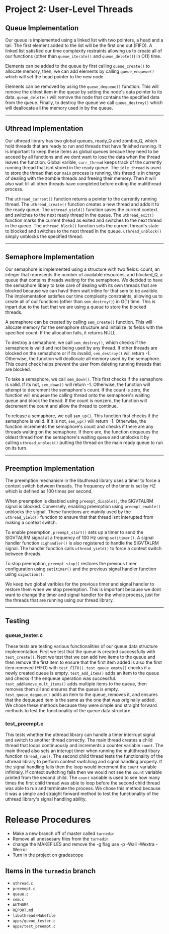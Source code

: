 # Project 2: User-Level Threads

## Queue Implementation

Our queue is implemented using a linked list with two pointers, a head and a 
tail. The first element added to the list will be the first one out (FIFO). A 
linked list satisfied our time complexity restraints allowing us to create all 
of our functions (other than `queue_iterate()` and `queue_delete()`) in O(1) 
time.

Elements can be added to the queue by first calling `queue_create()` to 
allocate memory, then, we can add elements by calling `queue_enqueue()` which 
will set the head pointer to the new node.

Elements can be removed by using the `queue_dequeue()` function. This will 
remove the oldest item in the queue by setting the node's data pointer to its 
data. `queue_delete()` will remove the node that contains the specified data 
from the queue. Finally, to destroy the queue we call `queue_destroy()` which 
will deallocate all the memory used in by the queue.

---
## Uthread Implementation

Our uthread library has two global queues, ready_Q and zombie_Q, which hold 
threads that are ready to run and threads that have finished running. It is 
important to keep these items as global queues becaue they need to be acceed by 
all functions and we dont want to lose the data when the thread leaves the 
function. Global varible, `curr_thread` keeps track of the currently running 
thread that isnt stored in the ready queue. The `idle_thread` is used to store 
the thread that our `main` process is running, this thread is in charge of 
dealing with the zombie threads and freeing their memory. Then it will also 
wait till all other threads have completed before exiting the mulitthread 
process.

The `uthread_current()` function returns a pointer to the currently running 
thread. The `uthread_create()` function creates a new thread and adds it to the 
ready queue. The `uthread_yield()` function saves the current context and 
switches to the next ready thread in the queue. The `uthread_exit()` function 
marks the current thread as exited and switches to the next thread in the 
queue. The `uthread_block()` function sets the current thread's state to 
blocked and switches to the next thread in the queue. `uthread_unblock()` 
simply unblocks the specified thread.

---
## Semaphore Implementation

Our semaphore is implemented using a structure with two fields: count, an 
integer that represents the number of available resources, and blocked_Q, a 
queue that contains threads waiting for the semaphore. We decided to have the 
semaphore libary to take care of dealing with its own threads that are blocked 
because we can havd them wait inline for that sem to be avalible. The 
implementation satisfies our time complexity constraints, allowing us to create 
all of our 
functions (other than `sem_destroy()`) in O(1) time. This is inpart due to the 
fact that we are using a queue to store the blocked threads.

A semaphore can be created by calling `sem_create()` function. This will 
allocate memory for the semaphore structure and initialize its fields with the 
specified count. If the allocation fails, it returns NULL.

To destroy a semaphore, we call `sem_destroy()`, which checks if the semaphore 
is valid and not being used by any thread. If other threads are blocked on the 
semaphore or if its invalid, `sem_destroy()` will return -1. Otherwise, the 
function will deallocate all memory used by the semaphore. This count check 
helps prevent the user from deleting running threads that are blocked.

To take a semaphore, we call `sem_down()`. This first checks if the semaphore 
is valid. If its not, `sem_down()` will return -1. Otherwise, the function will 
attempt to decrement the semaphore's count. If the count is zero, the function 
will enqueue the calling thread onto the semaphore's waiting queue and block 
the thread. If the count is nonzero, the function will decrement the count and 
allow the thread to continue.

To release a semaphore, we call `sem_up()`. This function first checks if the 
semaphore is valid. If it is not, `sem_up()` will return -1. Otherwise, the 
function increments the semaphore's count and checks if there are any threads 
waiting on the semaphore. If there are, the function dequeues the oldest thread 
from the semaphore's waiting queue and unblocks it by calling 
`uthread_unblock()` putting the thread on the main ready queue to run on its 
turn.

---
## Preemption Implementation

The preemption mechanism in the libuthread library uses a timer to force a 
context switch between threads. The frequency of the timer is set by HZ which 
is defined as 100 times per second.

When preemption is disabled using `preempt_disable()`, the SIGVTALRM signal is 
blocked. Conversely, enabling preemption using `preempt_enable()` unblocks the 
signal. These functions are mainily used by the `uthread_yield()` function to 
ensure that that thread isnt interupted from making a context switch.

To enable preemption, `preempt_start()` sets up a timer to send the SIGVTALRM 
signal at a frequency of 100 Hz using `setitimer()`. A signal handler function 
`sighandler()` is also registered to handle the SIGVTALRM signal. The handler 
function calls `uthread_yield()` to force a context switch between threads.

To stop preemption, `preempt_stop()` restores the previous timer configuration 
using `setitimer()` and the previous signal handler function using 
`sigaction()`.

We keep two global varibles for the previous timer and signal handler to 
restore them when we stop preemption. This is important because we dont want to 
change the timer and signal handler for the whole process, just for the threads 
that are running using our thread library.

---
## Testing

### queue_tester.c

These tests are testing various functionalities of our queue data structure 
implementation. First we test that the queue is created successfully with 
`test_create()`. Next we test that we can add two items to the queue and then 
remove the first item to ensure that the first item added is also the first 
item removed (FIFO) with `test_FIFO()`. `test_queue_empty()` checks if a newly 
created queue is empty. `test_add_item()` adds an item to the queue and checks 
if the enqueue operation was successful. `test_addRemove_mult_items()` adds 
multiple items to the queue, then removes them all and ensures that the queue 
is empty. `test_queue_dequeue()` adds an item to the queue, removes it, and 
ensures that the dequeued item is the same as the one that was originally 
added. We chose these methods because they were simple and straight forward 
methods to test the functionality of the queue data structure.

### test_preempt.c

This tests whether the uthread library can handle a timer interrupt signal and 
switch to another thread correctly. The main thread creates a child thread that 
loops continuously and increments a counter variable `count`. The main thread 
also sets an interupt timer when running the multithread libary function 
`thread_run()`. The second child thread tests the functionality of the uthread 
library to perform context switching and signal handling properly. If the 
signal handling fails then the loop would increment the `count` variable 
infinitely. If context switching fails then we would not see the `count` 
variable printed from the second child. The `count` variable is used to see how 
many times the first child thread was able to loop before the second child 
thread was able to run and terminate the process. We chose this method because 
it was a simple and straight forward method to test the functionality of the 
uthread library's signal handling ability.  


# Release Procedures
- Make a new branch off of master called `turnedin`
- Remove all unessesary files from the `turnedin`
- change the MAKEFILES and remove the -g flag use -p -Wall -Wextra -Werror
- Turn in the project on gradescope


## Items in the `turnedin` branch
- `uthread.c`
- `preemept.c`
- `queue.c`
- `sem.c`
- `AUTHORS`
- `REPORT.md`
- `libuthread/Makefile`
- `apps/queue_tester.c`
- `apps/test_preempt.c`